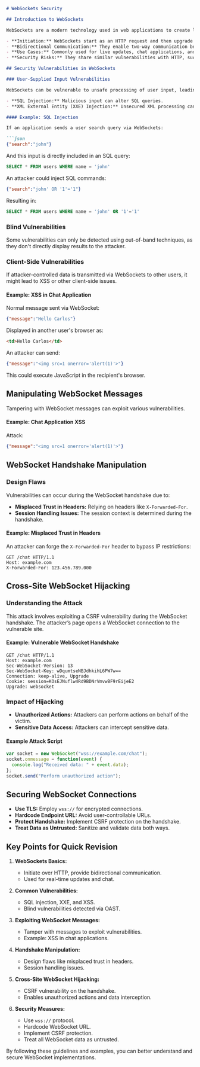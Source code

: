 ```markdown
# WebSockets Security

## Introduction to WebSockets

WebSockets are a modern technology used in web applications to create long-lasting connections that allow data to be sent and received in real-time. Here are some key points:

- **Initiation:** WebSockets start as an HTTP request and then upgrade to a WebSocket connection.
- **Bidirectional Communication:** They enable two-way communication between the client and server.
- **Use Cases:** Commonly used for live updates, chat applications, and real-time notifications.
- **Security Risks:** They share similar vulnerabilities with HTTP, such as injection attacks and cross-site scripting (XSS).

## Security Vulnerabilities in WebSockets

### User-Supplied Input Vulnerabilities

WebSockets can be vulnerable to unsafe processing of user input, leading to issues like:

- **SQL Injection:** Malicious input can alter SQL queries.
- **XML External Entity (XXE) Injection:** Unsecured XML processing can lead to data exposure.

#### Example: SQL Injection

If an application sends a user search query via WebSockets:

```json
{"search":"john"}
```

And this input is directly included in an SQL query:

```sql
SELECT * FROM users WHERE name = 'john'
```

An attacker could inject SQL commands:

```json
{"search":"john' OR '1'='1"}
```

Resulting in:

```sql
SELECT * FROM users WHERE name = 'john' OR '1'='1'
```

### Blind Vulnerabilities

Some vulnerabilities can only be detected using out-of-band techniques, as they don't directly display results to the attacker.

### Client-Side Vulnerabilities

If attacker-controlled data is transmitted via WebSockets to other users, it might lead to XSS or other client-side issues.

#### Example: XSS in Chat Application

Normal message sent via WebSocket:

```json
{"message":"Hello Carlos"}
```

Displayed in another user's browser as:

```html
<td>Hello Carlos</td>
```

An attacker can send:

```json
{"message":"<img src=1 onerror='alert(1)'>"}
```

This could execute JavaScript in the recipient's browser.

## Manipulating WebSocket Messages

Tampering with WebSocket messages can exploit various vulnerabilities.

#### Example: Chat Application XSS

Attack:

```json
{"message":"<img src=1 onerror='alert(1)'>"}
```

## WebSocket Handshake Manipulation

### Design Flaws

Vulnerabilities can occur during the WebSocket handshake due to:

- **Misplaced Trust in Headers:** Relying on headers like `X-Forwarded-For`.
- **Session Handling Issues:** The session context is determined during the handshake.

#### Example: Misplaced Trust in Headers

An attacker can forge the `X-Forwarded-For` header to bypass IP restrictions:

```http
GET /chat HTTP/1.1
Host: example.com
X-Forwarded-For: 123.456.789.000
```

## Cross-Site WebSocket Hijacking

### Understanding the Attack

This attack involves exploiting a CSRF vulnerability during the WebSocket handshake. The attacker’s page opens a WebSocket connection to the vulnerable site.

#### Example: Vulnerable WebSocket Handshake

```http
GET /chat HTTP/1.1
Host: example.com
Sec-WebSocket-Version: 13
Sec-WebSocket-Key: wDqumtseNBJdhkihL6PW7w==
Connection: keep-alive, Upgrade
Cookie: session=KOsEJNuflw4Rd9BDNrVmvwBF9rEijeE2
Upgrade: websocket
```

### Impact of Hijacking

- **Unauthorized Actions:** Attackers can perform actions on behalf of the victim.
- **Sensitive Data Access:** Attackers can intercept sensitive data.

#### Example Attack Script

```javascript
var socket = new WebSocket("wss://example.com/chat");
socket.onmessage = function(event) {
  console.log("Received data: " + event.data);
};
socket.send("Perform unauthorized action");
```

## Securing WebSocket Connections

- **Use TLS:** Employ `wss://` for encrypted connections.
- **Hardcode Endpoint URL:** Avoid user-controllable URLs.
- **Protect Handshake:** Implement CSRF protection on the handshake.
- **Treat Data as Untrusted:** Sanitize and validate data both ways.

## Key Points for Quick Revision

1. **WebSockets Basics:**
   - Initiate over HTTP, provide bidirectional communication.
   - Used for real-time updates and chat.

2. **Common Vulnerabilities:**
   - SQL injection, XXE, and XSS.
   - Blind vulnerabilities detected via OAST.

3. **Exploiting WebSocket Messages:**
   - Tamper with messages to exploit vulnerabilities.
   - Example: XSS in chat applications.

4. **Handshake Manipulation:**
   - Design flaws like misplaced trust in headers.
   - Session handling issues.

5. **Cross-Site WebSocket Hijacking:**
   - CSRF vulnerability on the handshake.
   - Enables unauthorized actions and data interception.

6. **Security Measures:**
   - Use `wss://` protocol.
   - Hardcode WebSocket URL.
   - Implement CSRF protection.
   - Treat all WebSocket data as untrusted.

By following these guidelines and examples, you can better understand and secure WebSocket implementations.
```
